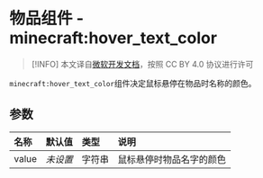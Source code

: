 # 物品组件 - minecraft:hover_text_color
> [!INFO]
> 本文译自[微软开发文档](https://learn.microsoft.com/en-us/minecraft/creator/)，按照 CC BY 4.0 协议进行许可

    
`minecraft:hover_text_color`组件决定鼠标悬停在物品时名称的颜色。

## 参数
| 名称 | 默认值 | 类型 | 说明  |
|:----------|:----------|:----------|:----------|
| value | *未设置* | 字符串 | 鼠标悬停时物品名字的颜色 |

